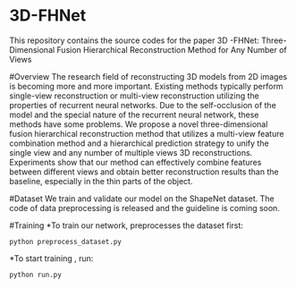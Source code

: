 # 3D-FHNet
This repository contains the source codes for the paper 3D -FHNet: Three-Dimensional Fusion Hierarchical Reconstruction Method for Any Number of Views

#Overview
The research field of reconstructing 3D models from 2D images is becoming more and more important. Existing methods typically perform single-view reconstruction or multi-view reconstruction utilizing the properties of recurrent neural networks. Due to the self-occlusion of the model and the special nature of the recurrent neural network, these methods have some problems. We propose a novel three-dimensional fusion hierarchical reconstruction method that utilizes a multi-view feature combination method and a hierarchical prediction strategy to unify the single view and any number of multiple views 3D reconstructions. Experiments show that our method can effectively combine features between different views and obtain better reconstruction results than the baseline, especially in the thin parts of the object.

#Dataset
We train and validate our model on the ShapeNet dataset. The code of data preprocessing is released and the guideline is coming soon.

#Training
*To train our network, preprocesses the dataset first:
```
python preprocess_dataset.py
```

*To start training , run:
```
python run.py
```
